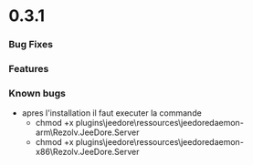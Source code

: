 # 0.3.1

### Bug Fixes

### Features


### Known bugs
* apres l'installation il faut executer la commande 
   * chmod +x plugins\jeedore\ressources\jeedoredaemon-arm\Rezolv.JeeDore.Server
   * chmod +x plugins\jeedore\ressources\jeedoredaemon-x86\Rezolv.JeeDore.Server